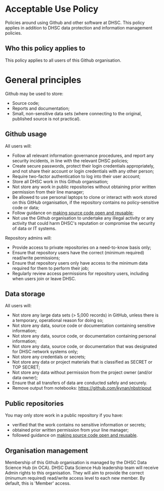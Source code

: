 # Acceptable Use Policy
Policies around using Github and other software at DHSC. This policy applies in addition to DHSC data protection and information management policies. 

## Who this policy applies to

This policy applies to all users of this Github organisation.

# General principles

Github may be used to store:

* Source code;
* Reports and documentation;
* Small, non-sensitive data sets (where connecting to the original, published source is not practical).

## Github usage 

All users will:

* Follow all relevant information governance procedures, and report any security incidents, in line with the relevant DHSC policies;
* Create secure passwords, protect their login credentials appropriately, and not share their account or login credentials with any other person;
* Require two-factor authentication to log into their user account;
* Store all DHSC work in this Github organisation;
* Not store any work in public repositories without obtaining prior written permission from their line manager;
* Be allowed to use personal laptops to clone or interact with work stored on this GitHub organisation, if the repository contains no policy-sensitive code or data;
* Follow guidance on [making source code open and reusable](https://www.gov.uk/service-manual/technology/making-source-code-open-and-reusable); 
* Not use the Github organisation to undertake any illegal activity or any activity that could harm DHSC's reputation or compromise the security of data or IT systems. 

Repository admins will:

* Provide access to private repositories on a need-to-know basis only;
* Ensure that repository users have the correct (minimum required) read/write permissions;
* Ensure that repository users only have access to the minimum data required for them to perform their job;
* Regularly review access permissions for repository users, including when users join or leave DHSC. 


## Data storage

All users will:

* Not store any large data sets (> 5,000 records) in GitHub, unless there is a temporary, operational reason for doing so;
* Not store any data, source code or documentation containing sensitive information;
* Not store any data, source code, or documentation containing personal information;
* Not store any data, source code, or documentation that was designated for DHSC network systems only;
* Not store any credentials or secrets;
* Not store any data or project materials that is classified as SECRET or TOP SECRET;
* Not store any data without permission from the project owner (and/or data owner);
* Ensure that all transfers of data are conducted safely and securely.
* Remove output from notebooks: https://github.com/kynan/nbstripout


## Public repositories

You may only store work in a public repository if you have:

* verified that the work contains no sensitive information or secrets;
* obtained prior written permission from your line manager;
* followed guidance on [making source code open and reusable](https://www.gov.uk/service-manual/technology/making-source-code-open-and-reusable). 

## Organisation management

Membership of this Github organisation is managed by the DHSC Data Science Hub (in OCA). DHSC Data Science Hub leadership team will receive Admin rights to this organisation. They will aim to provide the correct (minumum required) read/write access level to each new member. By default, this is 'Member' access.
